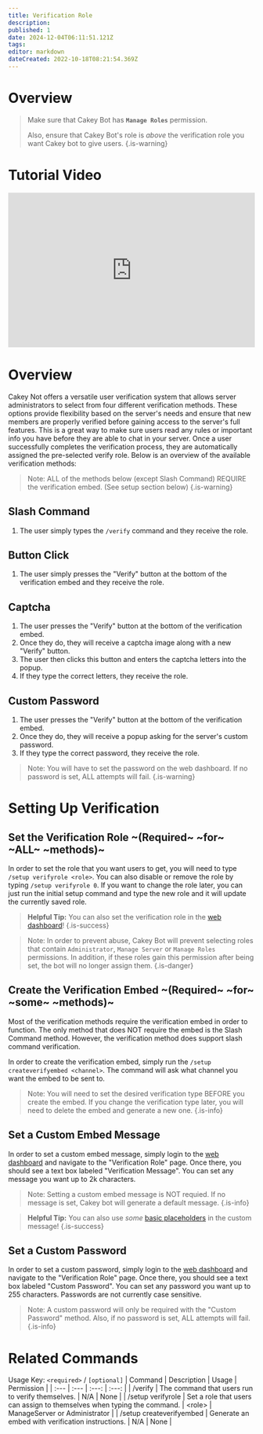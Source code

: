 ```yaml
---
title: Verification Role
description: 
published: 1
date: 2024-12-04T06:11:51.121Z
tags: 
editor: markdown
dateCreated: 2022-10-18T08:21:54.369Z
---
```


# Overview

> Make sure that Cakey Bot has **`Manage Roles`** permission.
> 
> Also, ensure that Cakey Bot's role is _above_ the verification role you want Cakey bot to give users.
{.is-warning}

# Tutorial Video
<div style="left: 0; width: 100%; height: 0; max-width: 560px; max-height: 315px; position: relative; padding-bottom: 315px;"><iframe src="https://www.youtube.com/embed/y_DgmqeXQnY?rel=0" style="top: 0; left: 0; width: 100%; height: 100%; max-width: 560px; max-height: 315px; position: absolute; border: 0;" allowfullscreen scrolling="no" allow="accelerometer; clipboard-write; encrypted-media; gyroscope; picture-in-picture;"></iframe></div>

# Overview
Cakey Not offers a versatile user verification system that allows server administrators to select from four different verification methods. These options provide flexibility based on the server's needs and ensure that new members are properly verified before gaining access to the server's full features. This is a great way to make sure users read any rules or important info you have before they are able to chat in your server. Once a user successfully completes the verification process, they are automatically assigned the pre-selected verify role. Below is an overview of the available verification methods:

> Note: ALL of the methods below (except Slash Command) REQUIRE the verification embed. (See setup section below)
{.is-warning}

## Slash Command
1) The user simply types the `/verify` command and they receive the role.

## Button Click
1) The user simply presses the "Verify" button at the bottom of the verification embed and they receive the role.

## Captcha
1) The user presses the "Verify" button at the bottom of the verification embed. 
2) Once they do, they will receive a captcha image along with a new "Verify" button. 
3) The user then clicks this button and enters the captcha letters into the popup. 
4) If they type the correct letters, they receive the role.

## Custom Password
1) The user presses the "Verify" button at the bottom of the verification embed. 
2) Once they do, they will receive a popup asking for the server's custom password.
3) If they type the correct password, they receive the role.

> Note: You will have to set the password on the web dashboard. If no password is set, ALL attempts will fail.
{.is-warning}

# Setting Up Verification

## Set the Verification Role ~(Required~ ~for~ ~ALL~ ~methods)~
In order to set the role that you want users to get, you will need to type `/setup verifyrole <role>`. You can also disable or remove the role by typing `/setup verifyrole 0`. If you want to change the role later, you can just run the initial setup command and type the new role and it will update the currently saved role.

> **Helpful Tip:** You can also set the verification role in the [web dashboard](https://cakey.bot/dashboard/public)!
{.is-success}

> Note: In order to prevent abuse, Cakey Bot will prevent selecting roles that contain `Administrator`, `Manage Server` or `Manage Roles` permissions. In addition, if these roles gain this permission after being set, the bot will no longer assign them.
{.is-danger}

## Create the Verification Embed ~(Required~ ~for~ ~some~ ~methods)~
Most of the verification methods require the verification embed in order to function. The only method that does NOT require the embed is the Slash Command method. However, the verification method does support slash command verification.

In order to create the verification embed, simply run the `/setup createverifyembed <channel>`. The command will ask what channel you want the embed to be sent to.

> Note: You will need to set the desired verification type BEFORE you create the embed. If you change the verification type later, you will need to delete the embed and generate a new one.
{.is-info}

## Set a Custom Embed Message
In order to set a custom embed message, simply login to the [web dashboard](https://cakey.bot/dashboard/public) and navigate to the "Verification Role" page. Once there, you should see a text box labeled "Verification Message". You can set any message you want up to 2k characters.

> Note: Setting a custom embed message is NOT requied. If no message is set, Cakey bot will generate a default message.
{.is-info}

> **Helpful Tip:** You can also use _some_ [basic placeholders](/placeholders) in the custom message!
{.is-success}

## Set a Custom Password
In order to set a custom password, simply login to the [web dashboard](https://cakey.bot/dashboard/public) and navigate to the "Verification Role" page. Once there, you should see a text box labeled "Custom Password". You can set any password you want up to 255 characters. Passwords are not currently case sensitive.

> Note: A custom password will only be required with the "Custom Password" method. Also, if no password is set, ALL attempts will fail.
{.is-info}

# Related Commands
Usage Key: `<required>` / `[optional]`
| Command | Description | Usage | Permission |
| :--- | :--- | :---: | :---: |
| /verify | The command that users run to verify themselves. | N/A | None | 
| /setup verifyrole | Set a role that users can assign to themselves when typing the command. | \<role> | ManageServer or Administrator | 
| /setup createverifyembed | Generate an embed with verification instructions. | N/A | None | 